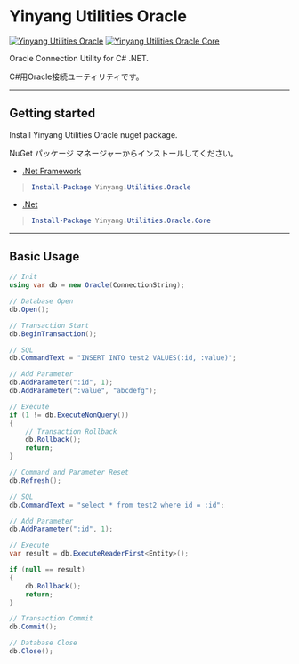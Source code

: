 # Yinyang Utilities Oracle

[![Yinyang Utilities Oracle](https://img.shields.io/nuget/v/Yinyang.Utilities.Oracle.svg)](https://www.nuget.org/packages/Yinyang.Utilities.Oracle/) [![Yinyang Utilities Oracle Core](https://img.shields.io/nuget/v/Yinyang.Utilities.Oracle.Core.svg)](https://www.nuget.org/packages/Yinyang.Utilities.Oracle.Core/)

Oracle Connection Utility for C# .NET.

C#用Oracle接続ユーティリティです。

---

## Getting started

Install Yinyang Utilities Oracle nuget package.

NuGet パッケージ マネージャーからインストールしてください。

- [.Net Framework](https://www.nuget.org/packages/Yinyang.Utilities.Oracle/)

> ```powershell
> Install-Package Yinyang.Utilities.Oracle
> ```

- [.Net](https://www.nuget.org/packages/Yinyang.Utilities.Oracle.Core/)

> ```powershell
> Install-Package Yinyang.Utilities.Oracle.Core
> ```

---

## Basic Usage

```c#
// Init
using var db = new Oracle(ConnectionString);

// Database Open
db.Open();

// Transaction Start
db.BeginTransaction();

// SQL
db.CommandText = "INSERT INTO test2 VALUES(:id, :value)";

// Add Parameter
db.AddParameter(":id", 1);
db.AddParameter(":value", "abcdefg");

// Execute
if (1 != db.ExecuteNonQuery())
{
    // Transaction Rollback
    db.Rollback();
    return;
}

// Command and Parameter Reset
db.Refresh();

// SQL
db.CommandText = "select * from test2 where id = :id";

// Add Parameter
db.AddParameter(":id", 1);

// Execute
var result = db.ExecuteReaderFirst<Entity>();

if (null == result)
{
    db.Rollback();
    return;
}

// Transaction Commit
db.Commit();

// Database Close
db.Close();


```


